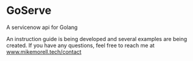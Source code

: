# GoServe
A servicenow api for Golang

An instruction guide is being developed and several examples are being created. If you have any questions, feel free to reach me at www.mikemorell.tech/contact
